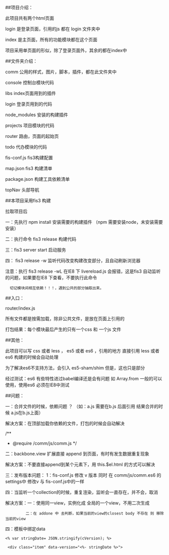 ##项目介绍：

此项目共有两个html页面

login 是登录页面，引用的js 都在 login 文件夹中

index 是主页面，所有的功能模块都在这个页面


项目采用单页面的形似，除了登录页面外，其余的都在index中


##文件夹介绍：

comm 公用的样式，图片，脚本，插件，都在此文件夹中

console 控制台模块代码

libs index页面用到的插件

login 登录页用到的代码

node_modules 安装的构建插件

projects 项目模块的代码

router 路由，页面的起始页

todo 代办模块的代码

fis-conf.js fis3构建配置

map.json fis3 构建清单

package.json 构建工具依赖清单

topNav 头部导航

##本项目采用fis3 构建

拉取项目后

一：先执行 npm install 安装需要的构建插件  （npm 需要安装node，未安装需要安装）

二：执行命令 fis3 release 构建代码

三：fis3 server start 启动服务

四： fis3 release -w 监听代码改变构建改变部分，且自动刷新浏览器

注意：执行 fis3 release -wL 在IE8 下 livereload.js 会报错，这是fis3 自动监听的问题，如果要在IE8 下查看，不要执行此命令

      切记模块间相互依赖！！！，遇到公共的部分抽取出来。


##入口：

router/index.js

所有文件都是按需加载，除非公共文件，是放在页面上引用的

打包结果：每个模块最后产生的只有一个css 和 一个js 文件


##其他：

此项目可以写 css 或者 less ， es5 或者 es6 ，引用的地方 直接引用 less 或者es6 构建的时候会自动处理

为了解决es6不支持方法，会引入 es5-sham/shim 但是，这也只是部分


经过测试：es6 有些特性进过babel编译还是会有问题 如 Array.from  一般的可以使用，使用es6 必须在IE8中测试



##问题：

一：合并文件的时候，依赖问题 ？ （如：a.js 需要在b.js 后面引用 结果合并的时候 a.js在b.js上面）

解决方案：在顶部加载你依赖的文件，打包的时候会自动解决

/**
 * @require /comm/js/comm.js
 */


二：backbone.view 扩展直接 append 到页面，有时有发生数据重复现象

解决方案：不要直接append到某个元素下，用 this.$el.html 的方式可以解决


三：发布版本问题：
1：fis-conf.js 修改 v 版本 同时 在 comm/js/comm.es6 的settings中 修改v 与 fis-conf.js中的一样

四：当监听一个collection的时候，重复渲染，监听会一直存在，并不会，取消

   解决方案：一：使用同一view，实例化成 全局的一个view，不用二次生成

             二：在 addone 中 去判断，如果当前的view的closest body 不存在 则 移除当前的view

四：模板中绑定data

	<% var stringDate= JSON.stringify(cVersion); %>

	 <div class="item" data-version="<%- stringDate %>">